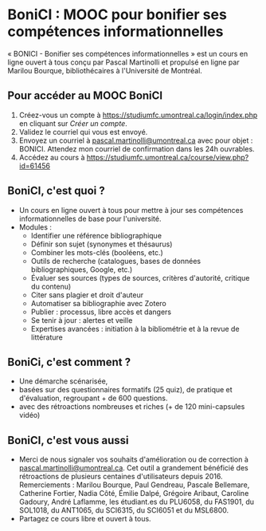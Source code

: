 # BoniCI : MOOC pour bonifier ses compétences informationnelles

« BONICI - Bonifier ses compétences informationnelles » est un cours en ligne ouvert à tous conçu par Pascal Martinolli et propulsé en ligne par Marilou Bourque, bibliothécaires à l'Université de Montréal.

## Pour accéder au MOOC BoniCI

1. Créez-vous un compte à https://studiumfc.umontreal.ca/login/index.php en cliquant sur *Créer un compte*.
2. Validez le courriel qui vous est envoyé.
3. Envoyez un courriel à [pascal.martinolli@umontreal.ca](mailto:pascal.martinolli@umontreal.ca?subject=BONICI) avec pour objet : BONICI. Attendez mon courriel de confirmation dans les 24h ouvrables.
4. Accédez au cours à https://studiumfc.umontreal.ca/course/view.php?id=61456 

## BoniCI, c'est quoi ?

* Un cours en ligne ouvert à tous pour mettre à jour ses compétences informationnelles de base pour l'université.
* Modules : 
  * Identifier une référence bibliographique
  * Définir son sujet (synonymes et thésaurus)
  * Combiner les mots-clés (booléens, etc.)
  * Outils de recherche (catalogues, bases de données bibliographiques, Google, etc.)
  * Évaluer ses sources (types de sources, critères d'autorité, critique du contenu)
  * Citer sans plagier et droit d'auteur 
  * Automatiser sa bibliographie avec Zotero
  * Publier : processus, libre accès et dangers
  * Se tenir à jour : alertes et veille
  * Expertises avancées : initiation à la bibliométrie et à la revue de littérature
  
## BoniCi, c'est comment ?

* Une démarche scénarisée,
* basées sur des questionnaires formatifs (25 quiz), de pratique et d'évaluation, regroupant + de 600 questions.
* avec des rétroactions nombreuses et riches (+ de 120 mini-capsules vidéo)

## BoniCI, c'est vous aussi

* Merci de nous signaler vos souhaits d'amélioration ou de correction à pascal.martinolli@umontreal.ca. Cet outil a grandement bénéficié des rétroactions de plusieurs centaines d'utilisateurs depuis 2016. Remerciements : Marilou Bourque, Paul Gendreau, Pascale Bellemare, Catherine Fortier, Nadia Côté, Émilie Dalpé, Grégoire Aribaut, Caroline Gadoury, André Laflamme, les étudiant.es du PLU6058, du FAS1901, du SOL1018, du ANT1065, du SCI6315, du SCI6051 et du MSL6800.
* Partagez ce cours libre et ouvert à tous.
 
